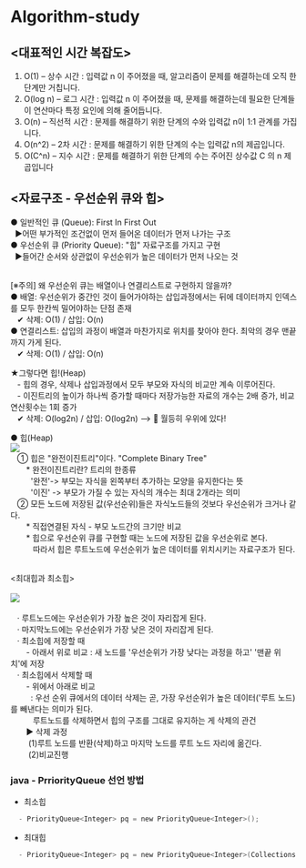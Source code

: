 # Algorithm-study

## <대표적인 시간 복잡도>

1. O(1) – 상수 시간 : 입력값 n 이 주어졌을 때, 알고리즘이 문제를 해결하는데 오직 한 단계만 거칩니다.
2. O(log n) – 로그 시간 : 입력값 n 이 주어졌을 때, 문제를 해결하는데 필요한 단계들이 연산마다 특정 요인에 의해 줄어듭니다.
3. O(n) – 직선적 시간 : 문제를 해결하기 위한 단계의 수와 입력값 n이 1:1 관계를 가집니다.
4. O(n^2) – 2차 시간 : 문제를 해결하기 위한 단계의 수는 입력값 n의 제곱입니다.
5. O(C^n) – 지수 시간 : 문제를 해결하기 위한 단계의 수는 주어진 상수값 C 의 n 제곱입니다

## <자료구조 - 우선순위 큐와 힙>

<p>
 ● 일반적인 큐 (Queue): First In First Out<br/>
   &nbsp;&nbsp;▶어떤 부가적인 조건없이 먼저 들어온 데이터가 먼저 나가는 구조<br/>
 ● 우선순위 큐 (Priority Queue): "힙" 자료구조를 가지고 구현<br/>
   &nbsp;&nbsp;▶들어간 순서와 상관없이 우선순위가 높은 데이터가 먼저 나오는 것<br/>
</p>
<p>
   <br/>
   [※주의] 왜 우선순위 큐는 배열이나 연결리스트로 구현하지 않을까?<br/>
   ● 배열: 우선순위가 중간인 것이 들어가야하는 삽입과정에서는 뒤에 데이터까지 인덱스를 모두 한칸씩 밀어야하는 단점 존재<br/>
     &nbsp;&nbsp; ✔ 삭제: O(1) / 삽입: O(n)<br/>
   ● 연결리스트: 삽입의 과정이 배열과 마찬가지로 위치를 찾아야 한다. 최악의 경우 맨끝까지 가게 된다.<br/>
     &nbsp;&nbsp; ✔ 삭제: O(1) / 삽입: O(n)<br/>
 </p>
 <p>
    ★그렇다면 힙!(Heap)<br/>
    &nbsp;&nbsp; - 힙의 경우, 삭제나 삽입과정에서 모두 부모와 자식의 비교만 계속 이루어진다.<br/>
    &nbsp;&nbsp; - 이진트리의 높이가 하나씩 증가할 때마다 저장가능한 자료의 개수는 2배 증가, 비교연산횟수는 1회 증가<br/>
    &nbsp;&nbsp; ✔ 삭제: O(log2n) / 삽입: O(log2n) --> 🛑 월등히 우위에 있다! <br/>
 </p>
 <p>
  ● 힙(Heap)<br/>
  <a><img src ="https://www.cdn.geeksforgeeks.org/wp-content/uploads/Leaf-starting-point-in-a-Binary-Heap-data-structure.png"></img></a><br/>
   &nbsp;&nbsp; ① 힙은 "완전이진트리"이다. "Complete Binary Tree"<br/>
   &nbsp;&nbsp;&nbsp;&nbsp;&nbsp;&nbsp;&nbsp;* 완전이진트리란? 트리의 한종류 <br/>
   &nbsp;&nbsp;&nbsp;&nbsp;&nbsp;&nbsp;&nbsp;&nbsp;&nbsp;'완전'-> 부모는 자식을 왼쪽부터 추가하는 모양을 유지한다는 뜻<br/>
   &nbsp;&nbsp;&nbsp;&nbsp;&nbsp;&nbsp;&nbsp;&nbsp;&nbsp;'이진' -> 부모가 가질 수 있는 자식의 개수는 최대 2개라는 의미<br/>
   &nbsp;&nbsp; ② 모든 노드에 저장된 값(우선순위)들은 자식노드들의 것보다 우선순위가 크거나 같다.<br/>
   &nbsp;&nbsp;&nbsp;&nbsp;&nbsp;&nbsp;&nbsp;* 직접연결된 자식 - 부모 노드간의 크기만 비교<br/>
   &nbsp;&nbsp;&nbsp;&nbsp;&nbsp;&nbsp;&nbsp;* 힙으로 우선순위 큐를 구현할 때는 노드에 저장된 값을 우선순위로 본다.<br/>
   &nbsp;&nbsp;&nbsp;&nbsp;&nbsp;&nbsp;&nbsp;&nbsp;&nbsp;&nbsp;따라서 힙은 루트노드에 우선순위가 높은 데이터를 위치시키는 자료구조가 된다.<br/><br/>
 </p>
 <p>
 <최대힙과 최소힙><br/><br/>
 <a><img src ="https://api.ahribori.com/image/XgqyLSwQwvUL8-2QXmDVYLJQ.png"></img></a><br/><br/>
 &nbsp;&nbsp; ·  루트노드에는 우선순위가 가장 높은 것이 자리잡게 된다.<br/>
 &nbsp;&nbsp; ·  마지막노드에는 우선순위가 가장 낮은 것이 자리잡게 된다.<br/>
 &nbsp;&nbsp; ·  최소힙에 저장할 때<br/> 
 &nbsp;&nbsp;&nbsp;&nbsp;&nbsp;&nbsp;&nbsp;- 아래서 위로 비교 : 새 노드를 '우선순위가 가장 낮다는 과정을 하고' '맨끝 위치'에 저장<br/>
 &nbsp;&nbsp; ·  최소힙에서 삭제할 때<br/> 
 &nbsp;&nbsp;&nbsp;&nbsp;&nbsp;&nbsp;&nbsp;- 위에서 아래로 비교<br/>  &nbsp;&nbsp;&nbsp;&nbsp;&nbsp;&nbsp;&nbsp;&nbsp;&nbsp;: 우선 순위 큐에서의 데이터 삭제는 곧, 가장 우선순위가 높은 데이터('루트 노드)를 빼낸다는 의미가 된다. <br/>
 &nbsp;&nbsp;&nbsp;&nbsp;&nbsp;&nbsp&nbsp;&nbsp&nbsp;&nbsp;루트노드를 삭제하면서 힙의 구조를 그대로 유지하는 게 삭제의 관건<br/>
 &nbsp;&nbsp;&nbsp;&nbsp;&nbsp;&nbsp; ▶ 삭제 과정<br/>
 &nbsp;&nbsp;&nbsp;&nbsp;&nbsp;&nbsp;&nbsp;&nbsp;(1)루트 노드를 반환(삭제)하고 마지막 노드를 루트 노드 자리에 옮긴다.<br/>
 &nbsp;&nbsp;&nbsp;&nbsp;&nbsp;&nbsp;&nbsp;&nbsp;(2)비교진행<br/>
 </p>
 
 
 ### java - PrriorityQueue 선언 방법
 * 최소힙
 ```swift
   - PriorityQueue<Integer> pq = new PriorityQueue<Integer>();
 ```
 * 최대힙
 ```swift
   - PriorityQueue<Integer> pq = new PriorityQueue<Integer>(Collections.reverseOrder());
 ```
 

